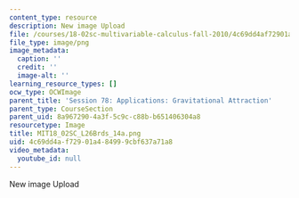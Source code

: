```yaml
---
content_type: resource
description: New image Upload
file: /courses/18-02sc-multivariable-calculus-fall-2010/4c69dd4af72901a484999cbf637a71a8_MIT18_02SC_L26Brds_14a.png
file_type: image/png
image_metadata:
  caption: ''
  credit: ''
  image-alt: ''
learning_resource_types: []
ocw_type: OCWImage
parent_title: 'Session 78: Applications: Gravitational Attraction'
parent_type: CourseSection
parent_uid: 8a967290-4a3f-5c9c-c88b-b651406304a8
resourcetype: Image
title: MIT18_02SC_L26Brds_14a.png
uid: 4c69dd4a-f729-01a4-8499-9cbf637a71a8
video_metadata:
  youtube_id: null
---
```

New image Upload

